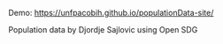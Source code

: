 Demo: https://unfpacobih.github.io/populationData-site/
 
Population data by Djordje Sajlovic using Open SDG
 
